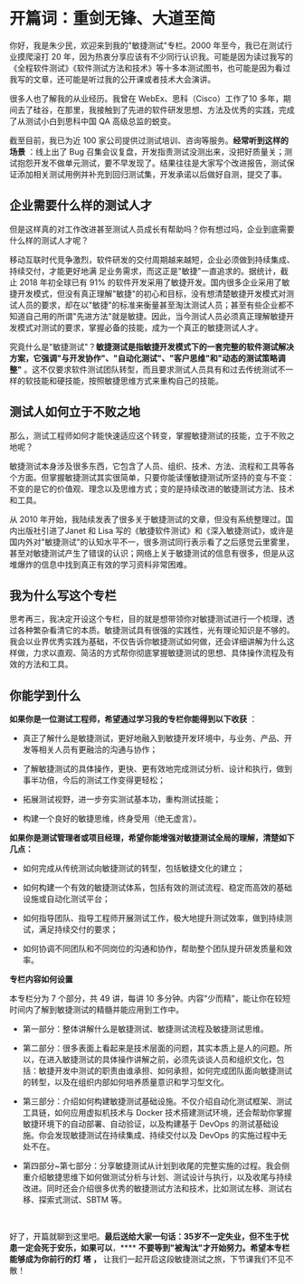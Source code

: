 # 开篇词：重剑无锋、大道至简

你好，我是朱少民，欢迎来到我的"敏捷测试"专栏。2000 年至今，我已在测试行业摸爬滚打 20 年，因为热衷分享应该有不少同行认识我。可能是因为读过我写的《全程软件测试》《软件测试方法和技术》等十多本测试图书，也可能是因为看过我写的文章，还可能是听过我的公开课或者技术大会演讲。

很多人也了解我的从业经历。我曾在 WebEx、思科（Cisco）工作了10 多年，期间去了硅谷，在那里，我接触到了先进的软件研发思想、方法及优秀的实践，完成了从测试小白到思科中国 QA 高级总监的蜕变。

截至目前，我已为近 100 家公司提供过测试培训、咨询等服务。**经常听到这样的场景** ：线上出了 Bug 召集会议复盘，开发指责测试没测出来，没把好质量关；测试抱怨开发不做单元测试，要不早发现了。结果往往是大家写个改进报告，测试保证添加相关测试用例并补充到回归测试集，开发承诺以后做好自测，提交了事。

企业需要什么样的测试人才
------------

但是这样真的对工作改进甚至测试人员成长有帮助吗？你有想过吗，企业到底需要什么样的测试人才呢？

移动互联时代竞争激烈，软件研发的交付周期越来越短，企业必须做到持续集成、持续交付，才能更好地满 足业务需求，而这正是"敏捷"一直追求的。据统计，截止 2018 年初全球已有 91% 的软件开发采用了敏捷开发。国内很多企业采用了敏捷开发模式，但没有真正理解"敏捷"的初心和目标，没有想清楚敏捷开发模式对测试人员的要求，却在以"敏捷"的标准来衡量甚至淘汰测试人员；甚至有些企业都不知道自己用的所谓"先进方法"就是敏捷。因此，当今测试人员必须真正理解敏捷开发模式对测试的要求，掌握必备的技能，成为一个真正的敏捷测试人才。

究竟什么是"敏捷测试"？**敏捷测试是指敏捷开发模式下的一套完整的软件测试解决方案，它强调"与开发协作"、"自动化测试"、"客户思维"和"动态的测试策略调整"** 。这不仅要求软件测试团队转型，而且要求测试人员具有和过去传统测试不一样的软技能和硬技能，按照敏捷思维方式来重构自己的技能。

测试人如何立于不败之地
-----------

那么，测试工程师如何才能快速适应这个转变，掌握敏捷测试的技能，立于不败之地呢？

敏捷测试本身涉及很多东西，它包含了人员、组织、技术、方法、流程和工具等各个方面。但掌握敏捷测试其实很简单，只要你能读懂敏捷测试所坚持的变与不变：不变的是它的价值观、理念以及思维方式；变的是持续改进的敏捷测试方法、技术和工具。

从 2010 年开始，我陆续发表了很多关于敏捷测试的文章，但没有系统整理过。国内出版社引进了Janet 和 Lisa 写的《敏捷软件测试》和《深入敏捷测试》，或许是国内外对"敏捷测试"的认知水平不一，很多测试同行表示看了之后感觉云里雾里，甚至对敏捷测试产生了错误的认识；网络上关于敏捷测试的信息有很多，但是从这堆爆炸的信息中找到真正有效的学习资料非常困难。

我为什么写这个专栏
---------

思考再三，我决定开设这个专栏，目的就是想带领你对敏捷测试进行一个梳理，透过各种繁杂看清它的本质。敏捷测试具有很强的实践性，光有理论知识是不够的。我会以业界优秀实践为基础，不仅告诉你敏捷测试如何做，还会详细讲解为什么这样做，力求以直观、简洁的方式帮你彻底掌握敏捷测试的思想、具体操作流程及有效的方法和工具。

你能学到什么
------

**如果你是一位测试工程师，希望通过学习我的专栏你能得到以下收获** ：

* 真正了解什么是敏捷测试，更好地融入到敏捷开发环境中，与业务、产品、开发等相关人员有更融洽的沟通与协作；

* 了解敏捷测试的具体操作，更快、更有效地完成测试分析、设计和执行，做到事半功倍，今后的测试工作变得更轻松；

* 拓展测试视野，进一步夯实测试基本功，重构测试技能；

* 构建一个良好的敏捷思维，终身受用（绝无虚言）。

**如果你是测试管理者或项目经理，希望你能增强对敏捷测试全局的理解，清楚如下几点：**

* 如何完成从传统测试向敏捷测试的转型，包括敏捷文化的建立；

* 如何构建一个有效的敏捷测试体系，包括有效的测试流程、稳定而高效的基础设施或自动化测试平台；

* 如何指导团队、指导工程师开展测试工作，极大地提升测试效率，做到持续测试，满足持续交付的要求；

* 如何协调不同团队和不同岗位的沟通和协作，帮助整个团队提升研发质量和效率。

**专栏内容如何设置**

本专栏分为 7 个部分，共 49 讲，每讲 10 多分钟。内容"少而精"，能让你在较短时间内了解到敏捷测试的精髓并能应用到工作中。

* 第一部分：整体讲解什么是敏捷测试、敏捷测试流程及敏捷测试思维。

* 第二部分：很多表面上看起来是技术层面的问题，其实本质上是人的问题。所以，在进入敏捷测试的具体操作讲解之前，必须先谈谈人员和组织文化，包括：敏捷开发中测试的职责由谁承担、如何承担，如何完成团队面向敏捷测试的转型，以及在组织内部如何培养质量意识和学习型文化。

* 第三部分：介绍如何构建敏捷测试基础设施。不仅介绍自动化测试框架、测试工具链，如何应用虚拟机技术与 Docker 技术搭建测试环境，还会帮助你掌握敏捷环境下的自动部署、自动验证，以及构建基于 DevOps 的测试基础设施。你会发现敏捷测试在持续集成、持续交付以及 DevOps 的实施过程中无处不在。

* 第四部分\~第七部分：分享敏捷测试从计划到收尾的完整实施的过程。我会侧重介绍敏捷思维下如何做测试分析与计划、测试设计与执行，以及收尾与持续改进。同时还会介绍很多优秀的敏捷测试方法和技术，比如测试左移、测试右移、探索式测试、SBTM 等。

<br />

好了，开篇就聊到这里吧。**最后送给大家一句话：35岁不一定失业，但不生于忧患一定会死于安乐，如果可以**，**** **不要等到"被淘汰"才开始努力。希望本专栏能够成为你前行的灯** **塔** **，** 让我们一起开启这段敏捷测试之旅，下节课我们不见不散！

